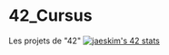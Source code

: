 # 42_Cursus
Les projets de "42"
[![jaeskim's 42 stats](https://badge42.herokuapp.com/api/stats/hyungyoo)](https://github.com/JaeSeoKim/badge42)

